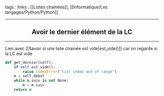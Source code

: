 tags : 
links : [[Listes chaînées]], [[Informatique/Les langages/Python/Python]]

****

<h2 style="text-align: center;"> Avoir le dernier élément de la LC </h2>

****

Lien avec [[Savoir si une liste chainée est vide|est_vide()]] car on regarde si la LC est vide


```python
def get_dernier(self):
	if self.est_vide():
		raise IndexError("list index out of range")
	m = self.debut
	while m.suiv is not None:
		m = m.suiv
	return m
```